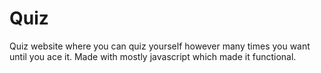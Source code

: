 # Quiz
Quiz website where you can quiz yourself however many times you want until you ace it. Made with mostly javascript which made it functional.

